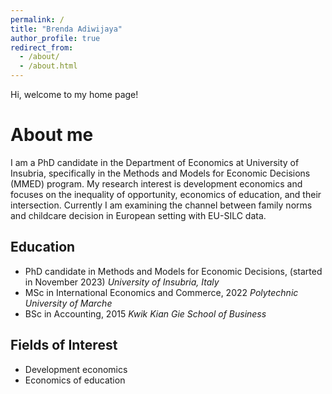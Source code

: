 ```yaml
---
permalink: /
title: "Brenda Adiwijaya"
author_profile: true
redirect_from: 
  - /about/
  - /about.html
---
```


Hi, welcome to my home page!

# About me
I am a PhD candidate in the Department of Economics at University of Insubria, specifically in the Methods and Models for Economic Decisions (MMED) program. My research interest is development economics and focuses on the inequality of opportunity, economics of education, and their intersection. Currently I am examining the channel between family norms and childcare decision in European setting with EU-SILC data.   

## Education
- PhD candidate in Methods and Models for Economic Decisions, (started in November 2023)
  _University of Insubria, Italy_
- MSc in International Economics and Commerce, 2022
  _Polytechnic University of Marche_
- BSc in Accounting, 2015
  _Kwik Kian Gie School of Business_

## Fields of Interest
- Development economics
- Economics of education

